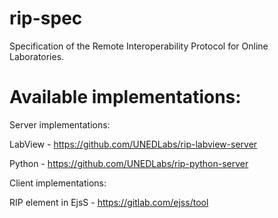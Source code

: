# rip-spec
Specification of the Remote Interoperability Protocol for Online Laboratories.

# Available implementations:

Server implementations:

LabView - https://github.com/UNEDLabs/rip-labview-server

Python - https://github.com/UNEDLabs/rip-python-server

Client implementations:

RIP element in EjsS - https://gitlab.com/ejss/tool
